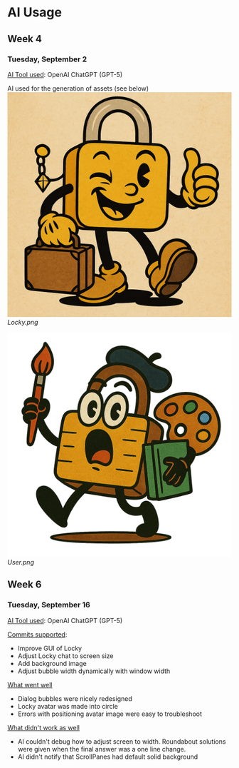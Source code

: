 # AI Usage
## Week 4
### Tuesday, September 2
<u>AI Tool used</u>:
OpenAI ChatGPT (GPT-5)

AI used for the generation of assets (see below) 
![Locky.png](src/main/resources/images/Locky.png)
_Locky.png_

![User.png](src/main/resources/images/User.png)
_User.png_

## Week 6
### Tuesday, September 16
<u>AI Tool used</u>: 
OpenAI ChatGPT (GPT-5)

<u>Commits supported</u>:
* Improve GUI of Locky
* Adjust Locky chat to screen size
* Add background image
* Adjust bubble width dynamically with window width

<u>What went well</u>
* Dialog bubbles were nicely redesigned
* Locky avatar was made into circle
* Errors with positioning avatar image were easy to troubleshoot

<u>What didn't work as well</u>
* AI couldn't debug how to adjust screen to width. Roundabout solutions were given when the final answer was a one line change.
* AI didn't notify that ScrollPanes had default solid background
